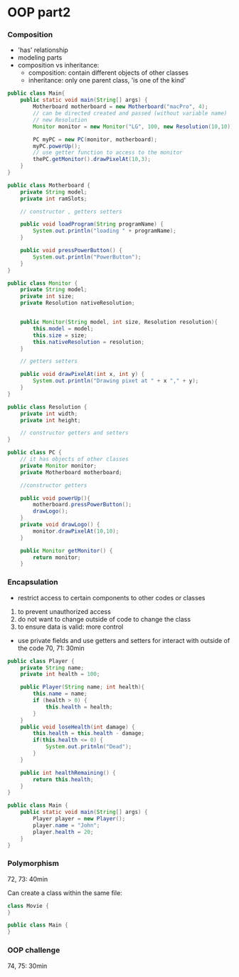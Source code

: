 # OOP part2

### Composition
* 'has' relationship
* modeling parts
* composition vs inheritance:
    * composition: contain different objects of other classes
    * inheritance: only one parent class, 'is one of the kind'

```java
public class Main{
    public static void main(String[] args) {
        Motherboard motherboard = new Motherboard("macPro", 4);
        // can be directed created and passed (without variable name)
        // new Resolution
        Monitor monitor = new Monitor("LG", 100, new Resolution(10,10));

        PC myPC = new PC(monitor, motherboard);
        myPC.powerUp();
        // use getter function to access to the monitor
        thePC.getMonitor().drawPixelAt(10,3);
    }
}
```

```java
public class Motherboard {
    private String model;
    private int ramSlots;

    // constructor , getters setters

    public void loadProgram(String programName) {
        System.out.println("loading " + programName);
    }

    public void pressPowerButton() {
        System.out.println("PowerButton");
    }
}
```

```java
public class Monitor {
    private String model;
    private int size;
    private Resolution nativeResolution;


    public Monitor(String model, int size, Resolution resolution){
        this.model = model;
        this.size = size;
        this.nativeResolution = resolution;
    }

    // getters setters

    public void drawPixelAt(int x, int y) {
        System.out.println("Drawing pixet at " + x "," + y);
    }
}
```

```java
public class Resolution {
    private int width;
    private int height;

    // constructor getters and setters
}
```

```java
public class PC {
    // it has objects of other classes
    private Monitor monitor;
    private Motherboard motherboard;

    //constructor getters

    public void powerUp(){
        motherboard.pressPowerButton();
        drawLogo();
    }
    private void drawLogo() {
        monitor.drawPixelAt(10,10);
    }

    public Monitor getMonitor() {
        return monitor;
    }

```


### Encapsulation
* restrict access to certain components to other codes or classes
1. to prevent unauthorized access
2. do not want to change outside of code to change the class
3. to ensure data is valid: more control
* use private fields and use getters and setters for interact with outside of the code
70, 71: 30min
```java
public class Player {
    private String name;
    private int health = 100;

    public Player(String name; int health){
        this.name = name;
        if (health > 0) {
            this.health = health;
        }
    }
    public void loseHealth(int damage) {
        this.health = this.health - damage;
        if(this.health <= 0) {
            System.out.pritnln("Dead");
        }
    }

    public int healthRemaining() {
        return this.health;
    }
}
```
```java
public class Main {
    public static void main(String[] args) {
        Player player = new Player();
        player.name = "John";
        player.health = 20;
    }
}
```

### Polymorphism
72, 73: 40min

Can create a class within the same file:
```java
class Movie {
}

public class Main {
}
```

### OOP challenge 
74, 75: 30min
